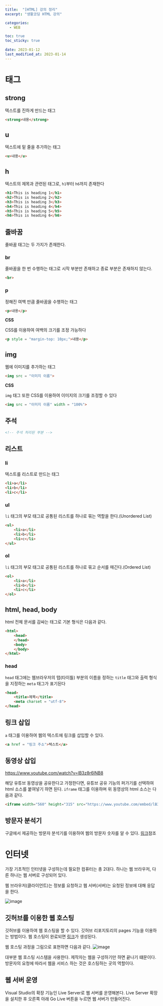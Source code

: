 ```yaml
---
title:  "[HTML] 강의 정리"
excerpt: "생활코딩 HTML 강의"

categories:
  - WEB

toc: true
toc_sticky: true
 
date: 2023-01-12
last_modified_at: 2023-01-14
---
```


# 태그

## strong

텍스트를 진하게 만드는 태그
``` html
<strong>내용</strong>
```

## u

텍스트에 밑 줄을 추가하는 태그
```html
<u>내용</u>
```

## h

텍스트의 제목과 관련된 태그로, `h1`부터 `h6`까지 존재한다
```html
<h1>This is heading 1</h1>
<h2>This is heading 2</h2>
<h3>This is heading 3</h3>
<h4>This is heading 4</h4>
<h5>This is heading 5</h5>
<h6>This is heading 6</h6>
```

## 줄바꿈

줄바꿈 태그는 두 가지가 존재한다.

### br
줄바꿈을 한 번 수행하는 태그로 시작 부분만 존재하고 종료 부분은 존재하지 않는다.
```html
<br>
```

### p
정해진 여백 만큼 줄바꿈을 수행하는 태그
```html
<p>내용</p>
```

**CSS**

CSS를 이용하여 여백의 크기를 조정 가능하다
```html
<p style = "margin-top: 10px;">내용</p>
```

## img

웹에 이미지를 추가하는 태그

```html
<img src = "이미지 이름">
```

**CSS**

`img` 태그 또한 CSS를 이용하여 이미지의 크기를 조정할 수 있다

```html
<img src = "이미지 이름" width = "100%">
```

## 주석
```html
<!-- 주석 처리된 부분 -->
```

## 리스트

### li

텍스트를 리스트로 만드는 태그

```html
<li>a</li>
<li>b</li>
<li>c</li>
```

### ul

`li` 태그의 부모 태그로 공통된 리스트를 하나로 묶는 역할을 한다.(Unordered List)
```html
<ul>
    <li>a</li>
    <li>b</li>
    <li>c</li>
</ul>
```
### ol
`li` 태그의 부모 태그로 공통된 리스트를 하나로 묶고 순서를 매긴다.(Ordered List)
```html
<ol>
    <li>a</li>
    <li>b</li>
    <li>c</li>
</ol>
```

## html, head, body

html 전체 문서를 감싸는 태그로 기본 형식은 다음과 같다.
```html
<html>
    <head>
    </head>
    <body>
    </body>
</html>
```

### head

`head` 태그에는 웹브라우저의 탭(타이틀) 부분의 이름을 정하는 `title` 태그와 출력 형식을 지정하는 `meta` 태그가 표기된다
```html
<head>
    <title>제목</title>
    <meta charset = "utf-8">
</head>
```

## 링크 삽입

`a` 태그를 이용하여 웹의 텍스트에 링크를 삽입할 수 있다.

```html
<a href = "링크 주소">텍스트</a>
```

## 동영상 삽입

https://www.youtube.com/watch?v=lB3z8r6lNB8

해당 유튜브 동영상을 공유한다고 가정한다면, 유튜브 공유 기능의 퍼가기를 선택하여 html 소스를 붙여넣기 하면 된다. `iframe` 태그를 이용하며 위 동영상의 html 소스는 다음과 같다.

```html
<iframe width="560" height="315" src="https://www.youtube.com/embed/lB3z8r6lNB8" title="YouTube video player" frameborder="0" allow="accelerometer; autoplay; clipboard-write; encrypted-media; gyroscope; picture-in-picture; web-share" allowfullscreen></iframe>
```

## 방문자 분석기

구글에서 제공하는 방문자 분석기를 이용하여 웹의 방문자 숫자를 알 수 있다.
[링크](https://www.youtube.com/watch?v=4QCZxcCBtCI)참조

# 인터넷
가장 기초적인 인터넷을 구성하는데 필요한 컴퓨터는 총 2대다. 하나는 웹 브라우저, 다른 하나는 웹 서버로 구성되어 있다.

웹 브라우저(클라이언트)는 정보를 요청하고 웹 서버(서버)는 요청된 정보에 대해 응답을 한다.

![image](/assets/images/web_image_01.png)

## 깃허브를 이용한 웹 호스팅
깃허브를 이용하여 웹 호스팅을 할 수 있다. 깃허브 리포지토리의 pages 기능을 이용하는 방법이다. 웹 호스팅이 완료되면 [링크](https://sehako.github.io/my-first-web-site/)가 생성된다.

웹 호스팅 과정을 그림으로 표현하면 다음과 같다.
![image](/assets/images/web_image_02.png)

대부분 웹 호스팅 시스템을 사용한다. 제작자는 웹을 구성하기만 하면 끝나기 떄문이다. 방문자의 요청에 따라서 웹을 서비스 하는 것은 호스팅하는 곳의 역할이다.

## 웹 서버 운영
Visual Studio의 확장 기능인 Live Server로 웹 서버를 운영해본다. Live Server 확장을 설치한 후 오른쪽 아래 Go Live 버튼을 누르면 웹 서버가 만들어진다. 